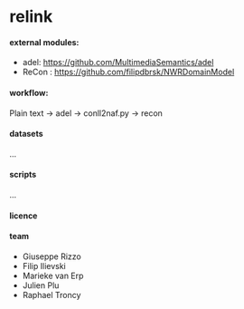 # relink

#### external modules:
- adel:   https://github.com/MultimediaSemantics/adel
- ReCon : https://github.com/filipdbrsk/NWRDomainModel

#### workflow:
Plain text -> adel -> conll2naf.py -> recon

#### datasets
...

#### scripts
...

#### licence


#### team
* Giuseppe Rizzo 
* Filip Ilievski
* Marieke van Erp
* Julien Plu
* Raphael Troncy
